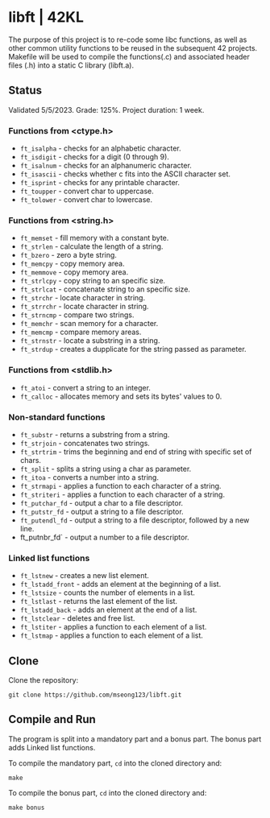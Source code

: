 # libft | 42KL

The purpose of this project is to re-code some libc functions, as well as other common utility functions to be reused in the subsequent 42 projects. Makefile will be used to compile the functions(.c) and associated header files (.h) into a static C library (libft.a).

## Status

Validated 5/5/2023. Grade: 125%. Project duration: 1 week.

### Functions from <ctype.h>

- `ft_isalpha` - checks for an alphabetic character.
- `ft_isdigit` - checks for a digit (0 through 9).
- `ft_isalnum` - checks for an alphanumeric character.
- `ft_isascii` - checks whether c fits into the ASCII character set.
- `ft_isprint` - checks for any printable character.
- `ft_toupper` - convert char to uppercase.
- `ft_tolower` - convert char to lowercase.

### Functions from <string.h>

- `ft_memset` - fill memory with a constant byte.
- `ft_strlen` - calculate the length of a string.
- `ft_bzero` - zero a byte string.
- `ft_memcpy` - copy memory area.
- `ft_memmove` - copy memory area.
- `ft_strlcpy` - copy string to an specific size.
- `ft_strlcat` - concatenate string to an specific size.
- `ft_strchr` - locate character in string.
- `ft_strrchr` - locate character in string.
- `ft_strncmp` - compare two strings.
- `ft_memchr` - scan memory for a character.
- `ft_memcmp` - compare memory areas.
- `ft_strnstr` - locate a substring in a string.
- `ft_strdup` - creates a dupplicate for the string passed as parameter.

### Functions from <stdlib.h>

- `ft_atoi` - convert a string to an integer.
- `ft_calloc` - allocates memory and sets its bytes' values to 0.

### Non-standard functions

- `ft_substr` - returns a substring from a string.
- `ft_strjoin` - concatenates two strings.
- `ft_strtrim` - trims the beginning and end of string with specific set of chars.
- `ft_split` - splits a string using a char as parameter.
- `ft_itoa` - converts a number into a string.
- `ft_strmapi` - applies a function to each character of a string.
- `ft_striteri` - applies a function to each character of a string.
- `ft_putchar_fd` - output a char to a file descriptor.
- `ft_putstr_fd` - output a string to a file descriptor.
- `ft_putendl_fd` - output a string to a file descriptor, followed by a new line.
- ft_putnbr_fd` - output a number to a file descriptor.

### Linked list functions

- `ft_lstnew` - creates a new list element.
- `ft_lstadd_front` - adds an element at the beginning of a list.
- `ft_lstsize` - counts the number of elements in a list.
- `ft_lstlast` - returns the last element of the list.
- `ft_lstadd_back` - adds an element at the end of a list.
- `ft_lstclear` - deletes and free list.
- `ft_lstiter` - applies a function to each element of a list.
- `ft_lstmap` - applies a function to each element of a list.

## Clone

Clone the repository:

```
git clone https://github.com/mseong123/libft.git
```

## Compile and Run

The program is split into a mandatory part and a bonus part. The bonus part adds Linked list functions.

To compile the mandatory part, `cd` into the cloned directory and:

```shell
make
```

To compile the bonus part, `cd` into the cloned directory and:

```shell
make bonus
```

